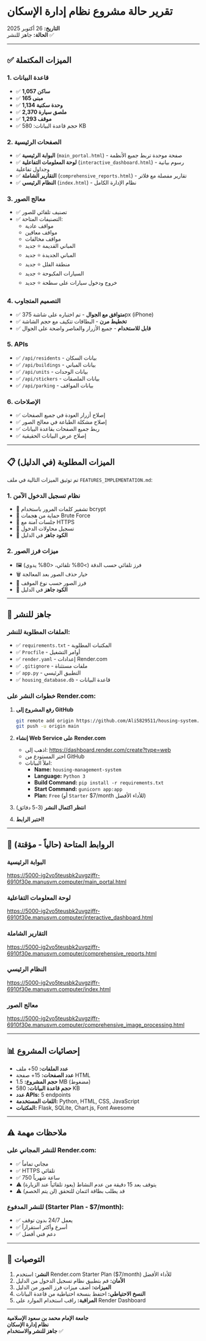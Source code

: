 # تقرير حالة مشروع نظام إدارة الإسكان

**التاريخ:** 26 أكتوبر 2025  
**الحالة:** جاهز للنشر ✅

---

## ✅ الميزات المكتملة

### 1. قاعدة البيانات
- ✅ **1,057 ساكن**
- ✅ **165 مبنى**
- ✅ **1,134 وحدة سكنية**
- ✅ **2,370 ملصق سيارة**
- ✅ **1,293 موقف**
- ✅ حجم قاعدة البيانات: 580 KB

### 2. الصفحات الرئيسية
- ✅ **البوابة الرئيسية** (`main_portal.html`) - صفحة موحدة تربط جميع الأنظمة
- ✅ **لوحة المعلومات التفاعلية** (`interactive_dashboard.html`) - رسوم بيانية وجداول تفاعلية
- ✅ **التقارير الشاملة** (`comprehensive_reports.html`) - تقارير مفصلة مع فلاتر
- ✅ **النظام الرئيسي** (`index.html`) - نظام الإدارة الكامل

### 3. معالج الصور
- ✅ تصنيف تلقائي للصور
- ✅ التصنيفات المتاحة:
  - مواقف عادية
  - مواقف معاقين
  - مواقف مخالفات
  - المباني القديمة ⭐ جديد
  - المباني الجديدة ⭐ جديد
  - منطقة الفلل ⭐ جديد
  - السيارات المكبوحة ⭐ جديد
  - خروج ودخول سيارات على سطحة ⭐ جديد

### 4. التصميم المتجاوب
- ✅ **متوافق مع الجوال** - تم اختباره على شاشة 375px (iPhone)
- ✅ **تخطيط مرن** - البطاقات تتكيف مع حجم الشاشة
- ✅ **قابل للاستخدام** - جميع الأزرار والعناصر واضحة على الجوال

### 5. APIs
- ✅ `/api/residents` - بيانات السكان
- ✅ `/api/buildings` - بيانات المباني
- ✅ `/api/units` - بيانات الوحدات
- ✅ `/api/stickers` - بيانات الملصقات
- ✅ `/api/parking` - بيانات المواقف

### 6. الإصلاحات
- ✅ إصلاح أزرار العودة في جميع الصفحات
- ✅ إصلاح مشكلة الطباعة في معالج الصور
- ✅ ربط جميع الصفحات بقاعدة البيانات
- ✅ إصلاح عرض البيانات الحقيقية

---

## 📋 الميزات المطلوبة (في الدليل)

تم توثيق الميزات التالية في ملف `FEATURES_IMPLEMENTATION.md`:

### 1. نظام تسجيل الدخول الآمن
- 🔐 تشفير كلمات المرور باستخدام bcrypt
- 🔐 حماية من هجمات Brute Force
- 🔐 جلسات آمنة مع HTTPS
- 🔐 تسجيل محاولات الدخول
- 📝 **الكود جاهز** في الدليل

### 2. ميزات فرز الصور
- 🖼️ فرز تلقائي حسب الدقة (>80% تلقائي، <80% يدوي)
- 🗑️ خيار حذف الصور بعد المعالجة
- 📁 فرز الصور حسب نوع الموقف
- 📝 **الكود جاهز** في الدليل

---

## 🚀 جاهز للنشر

### الملفات المطلوبة للنشر:
- ✅ `requirements.txt` - المكتبات المطلوبة
- ✅ `Procfile` - أوامر التشغيل
- ✅ `render.yaml` - إعدادات Render.com
- ✅ `.gitignore` - ملفات مستثناة
- ✅ `app.py` - التطبيق الرئيسي
- ✅ `housing_database.db` - قاعدة البيانات

### خطوات النشر على Render.com:

1. **رفع المشروع إلى GitHub**
   ```bash
   git remote add origin https://github.com/Ali5829511/housing-system.git
   git push -u origin main
   ```

2. **إنشاء Web Service على Render.com**
   - اذهب إلى: https://dashboard.render.com/create?type=web
   - اختر المستودع من GitHub
   - املأ البيانات:
     - **Name:** `housing-management-system`
     - **Language:** `Python 3`
     - **Build Command:** `pip install -r requirements.txt`
     - **Start Command:** `gunicorn app:app`
     - **Plan:** `Free` (أو `Starter` $7/month للأداء الأفضل)

3. **انتظر اكتمال النشر** (3-5 دقائق)

4. **اختبر الرابط!**

---

## 🔗 الروابط المتاحة (حالياً - مؤقتة)

### البوابة الرئيسية
https://5000-ig2vo5teusbk2uvgzjffr-6910f30e.manusvm.computer/main_portal.html

### لوحة المعلومات التفاعلية
https://5000-ig2vo5teusbk2uvgzjffr-6910f30e.manusvm.computer/interactive_dashboard.html

### التقارير الشاملة
https://5000-ig2vo5teusbk2uvgzjffr-6910f30e.manusvm.computer/comprehensive_reports.html

### النظام الرئيسي
https://5000-ig2vo5teusbk2uvgzjffr-6910f30e.manusvm.computer/index.html

### معالج الصور
https://5000-ig2vo5teusbk2uvgzjffr-6910f30e.manusvm.computer/comprehensive_image_processing.html

---

## 📊 إحصائيات المشروع

- **عدد الملفات:** 50+ ملف
- **عدد الصفحات:** 15+ صفحة HTML
- **حجم المشروع:** 1.5 MB (مضغوط)
- **حجم قاعدة البيانات:** 580 KB
- **عدد APIs:** 5 endpoints
- **اللغات المستخدمة:** Python, HTML, CSS, JavaScript
- **المكتبات:** Flask, SQLite, Chart.js, Font Awesome

---

## ⚠️ ملاحظات مهمة

### للنشر المجاني على Render.com:
- ✅ مجاني تماماً
- ✅ HTTPS تلقائي
- ✅ 750 ساعة شهرياً
- ⚠️ يتوقف بعد 15 دقيقة من عدم النشاط (يعود تلقائياً عند الزيارة)
- ⚠️ قد يطلب بطاقة ائتمان للتحقق (لن يتم الخصم)

### للنشر المدفوع (Starter Plan - $7/month):
- ✅ يعمل 24/7 بدون توقف
- ✅ أسرع وأكثر استقراراً
- ✅ دعم فني أفضل

---

## 📝 التوصيات

1. **النشر:** استخدم Render.com Starter Plan ($7/month) للأداء الأفضل
2. **الأمان:** قم بتطبيق نظام تسجيل الدخول من الدليل
3. **الميزات:** أضف ميزات فرز الصور من الدليل
4. **النسخ الاحتياطي:** احتفظ بنسخة احتياطية من قاعدة البيانات
5. **المراقبة:** راقب استخدام الموارد على Render Dashboard

---

**جامعة الإمام محمد بن سعود الإسلامية**  
**نظام إدارة الإسكان**  
**جاهز للنشر والاستخدام** ✅

